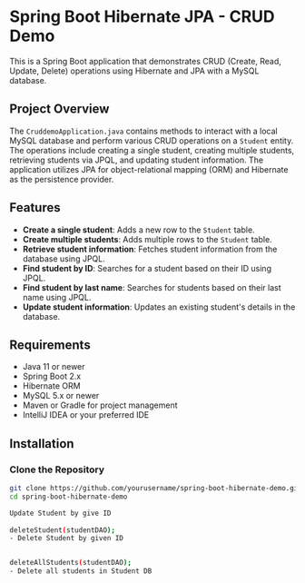 # Spring Boot Hibernate JPA - CRUD Demo

This is a Spring Boot application that demonstrates CRUD (Create, Read, Update, Delete) operations using Hibernate and JPA with a MySQL database.

## Project Overview

The `CruddemoApplication.java` contains methods to interact with a local MySQL database and perform various CRUD operations on a `Student` entity. The operations include creating a single student, creating multiple students, retrieving students via JPQL, and updating student information. The application utilizes JPA for object-relational mapping (ORM) and Hibernate as the persistence provider.

## Features

- **Create a single student**: Adds a new row to the `Student` table.
- **Create multiple students**: Adds multiple rows to the `Student` table.
- **Retrieve student information**: Fetches student information from the database using JPQL.
- **Find student by ID**: Searches for a student based on their ID using JPQL.
- **Find student by last name**: Searches for students based on their last name using JPQL.
- **Update student information**: Updates an existing student's details in the database.

## Requirements

- Java 11 or newer
- Spring Boot 2.x
- Hibernate ORM
- MySQL 5.x or newer
- Maven or Gradle for project management
- IntelliJ IDEA or your preferred IDE

## Installation

### Clone the Repository

```bash
git clone https://github.com/yourusername/spring-boot-hibernate-demo.git
cd spring-boot-hibernate-demo

Update Student by give ID
			
deleteStudent(studentDAO);
- Delete Student by given ID


deleteAllStudents(studentDAO);
- Delete all students in Student DB
